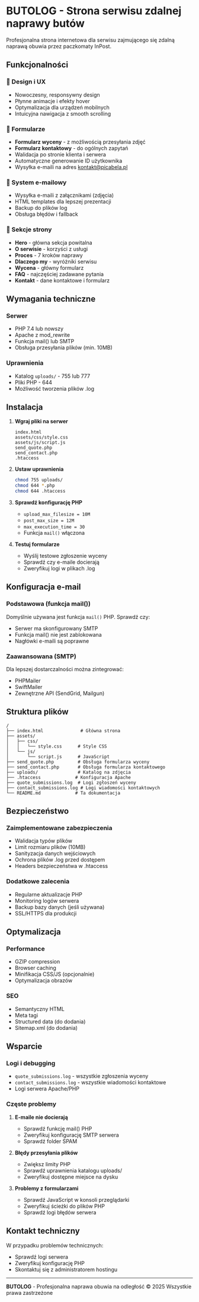 # BUTOLOG - Strona serwisu zdalnej naprawy butów

Profesjonalna strona internetowa dla serwisu zajmującego się zdalną naprawą obuwia przez paczkomaty InPost.

## Funkcjonalności

### 🎨 Design i UX
- Nowoczesny, responsywny design
- Płynne animacje i efekty hover
- Optymalizacja dla urządzeń mobilnych
- Intuicyjna nawigacja z smooth scrolling

### 📝 Formularze
- **Formularz wyceny** - z możliwością przesyłania zdjęć
- **Formularz kontaktowy** - do ogólnych zapytań
- Walidacja po stronie klienta i serwera
- Automatyczne generowanie ID użytkownika
- Wysyłka e-maili na adres kontakt@picabela.pl

### 📧 System e-mailowy
- Wysyłka e-maili z załącznikami (zdjęcia)
- HTML templates dla lepszej prezentacji
- Backup do plików log
- Obsługa błędów i fallback

### 🔧 Sekcje strony
- **Hero** - główna sekcja powitalna
- **O serwisie** - korzyści z usługi
- **Proces** - 7 kroków naprawy
- **Dlaczego my** - wyróżniki serwisu
- **Wycena** - główny formularz
- **FAQ** - najczęściej zadawane pytania
- **Kontakt** - dane kontaktowe i formularz

## Wymagania techniczne

### Serwer
- PHP 7.4 lub nowszy
- Apache z mod_rewrite
- Funkcja mail() lub SMTP
- Obsługa przesyłania plików (min. 10MB)

### Uprawnienia
- Katalog `uploads/` - 755 lub 777
- Pliki PHP - 644
- Możliwość tworzenia plików .log

## Instalacja

1. **Wgraj pliki na serwer**
   ```
   index.html
   assets/css/style.css
   assets/js/script.js
   send_quote.php
   send_contact.php
   .htaccess
   ```

2. **Ustaw uprawnienia**
   ```bash
   chmod 755 uploads/
   chmod 644 *.php
   chmod 644 .htaccess
   ```

3. **Sprawdź konfigurację PHP**
   - `upload_max_filesize = 10M`
   - `post_max_size = 12M`
   - `max_execution_time = 30`
   - Funkcja `mail()` włączona

4. **Testuj formularze**
   - Wyślij testowe zgłoszenie wyceny
   - Sprawdź czy e-maile docierają
   - Zweryfikuj logi w plikach .log

## Konfiguracja e-mail

### Podstawowa (funkcja mail())
Domyślnie używana jest funkcja `mail()` PHP. Sprawdź czy:
- Serwer ma skonfigurowany SMTP
- Funkcja mail() nie jest zablokowana
- Nagłówki e-maili są poprawne

### Zaawansowana (SMTP)
Dla lepszej dostarczalności można zintegrować:
- PHPMailer
- SwiftMailer  
- Zewnętrzne API (SendGrid, Mailgun)

## Struktura plików

```
/
├── index.html              # Główna strona
├── assets/
│   ├── css/
│   │   └── style.css      # Style CSS
│   └── js/
│       └── script.js      # JavaScript
├── send_quote.php         # Obsługa formularza wyceny
├── send_contact.php       # Obsługa formularza kontaktowego
├── uploads/               # Katalog na zdjęcia
├── .htaccess             # Konfiguracja Apache
├── quote_submissions.log  # Logi zgłoszeń wyceny
├── contact_submissions.log # Logi wiadomości kontaktowych
└── README.md             # Ta dokumentacja
```

## Bezpieczeństwo

### Zaimplementowane zabezpieczenia
- Walidacja typów plików
- Limit rozmiaru plików (10MB)
- Sanityzacja danych wejściowych
- Ochrona plików .log przed dostępem
- Headers bezpieczeństwa w .htaccess

### Dodatkowe zalecenia
- Regularne aktualizacje PHP
- Monitoring logów serwera
- Backup bazy danych (jeśli używana)
- SSL/HTTPS dla produkcji

## Optymalizacja

### Performance
- GZIP compression
- Browser caching
- Minifikacja CSS/JS (opcjonalnie)
- Optymalizacja obrazów

### SEO
- Semantyczny HTML
- Meta tagi
- Structured data (do dodania)
- Sitemap.xml (do dodania)

## Wsparcie

### Logi i debugging
- `quote_submissions.log` - wszystkie zgłoszenia wyceny
- `contact_submissions.log` - wszystkie wiadomości kontaktowe
- Logi serwera Apache/PHP

### Częste problemy
1. **E-maile nie docierają**
   - Sprawdź funkcję mail() PHP
   - Zweryfikuj konfigurację SMTP serwera
   - Sprawdź folder SPAM

2. **Błędy przesyłania plików**
   - Zwiększ limity PHP
   - Sprawdź uprawnienia katalogu uploads/
   - Zweryfikuj dostępne miejsce na dysku

3. **Problemy z formularzami**
   - Sprawdź JavaScript w konsoli przeglądarki
   - Zweryfikuj ścieżki do plików PHP
   - Sprawdź logi błędów serwera

## Kontakt techniczny

W przypadku problemów technicznych:
- Sprawdź logi serwera
- Zweryfikuj konfigurację PHP
- Skontaktuj się z administratorem hostingu

---

**BUTOLOG** - Profesjonalna naprawa obuwia na odległość
© 2025 Wszystkie prawa zastrzeżone